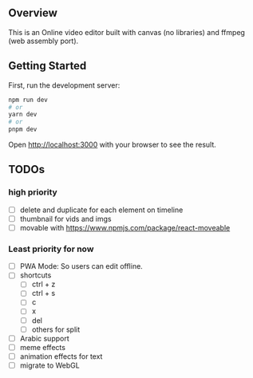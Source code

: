 ## Overview

This is an Online video editor built with canvas (no libraries) and ffmpeg (web assembly port).

## Getting Started

First, run the development server:

```bash
npm run dev
# or
yarn dev
# or
pnpm dev
```

Open [http://localhost:3000](http://localhost:3000) with your browser to see the result.

## TODOs

### high priority
- [ ] delete and duplicate for each element on timeline
- [ ] thumbnail for vids and imgs
- [ ] movable with https://www.npmjs.com/package/react-moveable

### Least priority for now
- [ ] PWA Mode: So users can edit offline.
- [ ] shortcuts
	- [ ] ctrl + z
	- [ ] ctrl + s
	- [ ] c 
	- [ ] x
	- [ ] del
	- [ ] others for split
- [ ] Arabic support
- [ ] meme effects
- [ ] animation effects for text
- [ ] migrate to WebGL